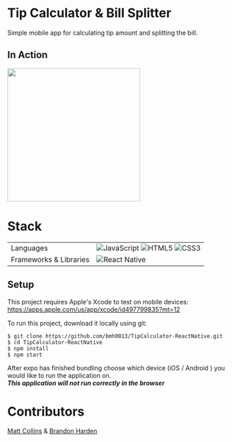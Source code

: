 # Tip Calculator & Bill Splitter

Simple mobile app for calculating tip amount and splitting the bill.

## In Action

<img src="https://thumbs.gfycat.com/RegularSatisfiedCollie-size_restricted.gif" width="300">

# Stack

<table>
  <tr>
    <td>Languages</td>
    <td><img alt="JavaScript" src="https://img.shields.io/badge/javascript%20-%23323330.svg?&style=for-the-badge&logo=javascript&logoColor=%23F7DF1E"/> <img alt="HTML5" src="https://img.shields.io/badge/html5%20-%23E34F26.svg?&style=for-the-badge&logo=html5&logoColor=white"/> <img alt="CSS3" src="https://img.shields.io/badge/css3%20-%231572B6.svg?&style=for-the-badge&logo=css3&logoColor=white"/></td>
  </tr>
  <tr>
    <td>Frameworks & Libraries</td>
    <td><img alt="React Native" src="https://img.shields.io/badge/React_Native-20232A?style=for-the-badge&logo=react&logoColor=61DAFB"/>
  </tr>
</table>

## Setup
This project requires Apple's Xcode to test on mobile devices: <br/>
https://apps.apple.com/us/app/xcode/id497799835?mt=12

To run this project, download it locally using git:
```
$ git clone https://github.com/bmh0013/TipCalculator-ReactNative.git
$ cd TipCalculator-ReactNative
$ npm install
$ npm start
```

After expo has finished bundling choose which device (iOS / Android ) you would like to run the application on. <br/>
***This application will not run correctly in the browser***

# Contributors

[Matt Collins](https://github.com/matt-collins087) & [Brandon Harden](https://github.com/bmh0013)
